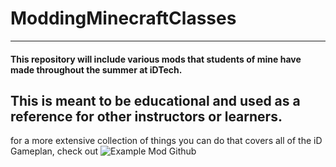 # ModdingMinecraftClasses
---
#### This repository will include various mods that students of mine have made throughout the summer at iDTech.
## This is meant to be educational and used as a reference for other instructors or learners.

for a more extensive collection of things you can do that covers all of the iD Gameplan, check out ![Example Mod Github](https://github.com/Charlotteec/ForgeResourcePackage1.18.1/tree/examplemod)
